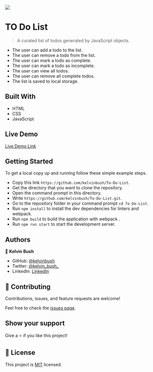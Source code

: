![](https://img.shields.io/badge/Microverse-blueviolet)

# TO Do List

> A curated list of todos generated by JavaScript objects.
- The user can add a todo to the list.
- The user can remove a todo from the list.
- The user can mark a todo as complete.
- The user can mark a todo as incomplete.
- The user can view all todos.
- The user can remove all complete todos.
- The list is saved to local storage.


## Built With

- HTML
- CSS
- JavaScript

## Live Demo

[Live Demo Link](http://kelvinbush.me/Awesome-Books-E6/)


## Getting Started

To get a local copy up and running follow these simple example steps.

- Copy this link `https://github.com/kelvinbush/To-Do-List`.
- Get the directory that you want to clone the repository.
- Open the command prompt in this directory.
- Write `https://github.com/kelvinbush/To-Do-List.git`.
- Go to the repository folder in your command prompt `cd To-Do-List`.
- Run `npm install` to install the dev dependencies for linters and webpack.
- Run `npm build` to build the application with webpack .
- Run `npm run start` to start the development server.


## Authors

👤 **Kelvin Bush**

- GitHub: [@kelvinbush](https://github.com/kelvinbush)
- Twitter: [@kelvin_bush_](https://twitter.com/kelvin_bush_)
- LinkedIn: [LinkedIn](https://www.linkedin.com/in/kelvin-wachiye-04b469173/)


## 🤝 Contributing
Contributions, issues, and feature requests are welcome!

Feel free to check the [issues page](../../issues/).

## Show your support
Give a ⭐️ if you like this project!


## 📝 License
This project is [MIT](./MIT.md) licensed.
